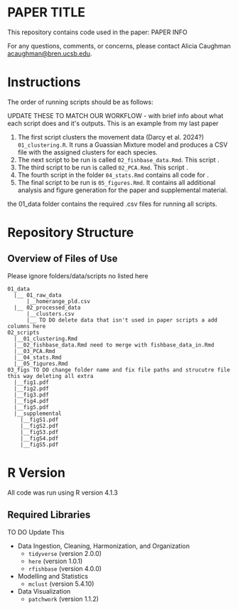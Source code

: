 # PAPER TITLE

This repository contains code used in the paper: PAPER INFO

For any questions, comments, or concerns, please contact Alicia Caughman [acaughman@bren.ucsb.edu](acaughman@bren.ucsb.edu).

# Instructions

The order of running scripts should be as follows: 

UPDATE THESE TO MATCH OUR WORKFLOW - with brief info about what each script does and it's outputs. This is an example from my last paper

1. The first script clusters the movement data (Darcy et al. 2024?) `01_clustering.R`. It runs a Guassian Mixture model and produces a CSV file with the assigned clusters for each species.
2. The next script to be run is called `02_fishbase_data.Rmd`. This script .
3. The third script to be run is called `02_PCA.Rmd`. This script .
4. The fourth script in the folder `04_stats.Rmd` contains all code for .
5. The final script to be run is `05_figures.Rmd`. It contains all additional analysis and figure generation for the paper and supplemental material.

the 01_data folder contains the required .csv files for running all scripts.

# Repository Structure

## Overview of Files of Use

Please ignore folders/data/scripts no listed here

```
01_data
  |__ 01_raw_data
      |__homerange_pld.csv
  |__ 02_processed_data
      |__clusters.csv 
      |__ TO DO delete data that isn't used in paper scripts a add columns here
02_scripts
  |__01_clustering.Rmd
  |__02_fishbase_data.Rmd need to merge with fishbase_data_in.Rmd
  |__03_PCA.Rmd
  |__04_stats.Rmd
  |__05_figures.Rmd
03_figs TO DO change folder name and fix file paths and strucutre file this way deleting all extra
  |__fig1.pdf
  |__fig2.pdf
  |__fig3.pdf
  |__fig4.pdf
  |__fig5.pdf
  |__supplemental
    |__figS1.pdf
    |__figS2.pdf
    |__figS3.pdf
    |__figS4.pdf
    |__figS5.pdf
```

# R Version

All code was run using R version 4.1.3

## Required Libraries

TO DO Update This

+ Data Ingestion, Cleaning, Harmonization, and Organization
  - `tidyverse` (version 2.0.0)
  - `here` (version 1.0.1)
  - `rfishbase` (version 4.0.0)
+ Modelling and Statistics
  - `mclust` (version 5.4.10)
+ Data Visualization
  - `patchwork` (version 1.1.2)